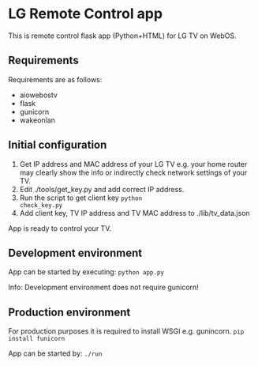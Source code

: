 # LG Remote Control app
This is remote control flask app (Python+HTML) for LG TV on WebOS. 

## Requirements
Requirements are as follows:
  * aiowebostv
  * flask
  * gunicorn
  * wakeonlan

## Initial configuration
1. Get IP address and MAC address of your LG TV e.g. your home router may clearly show the info or indirectly check network settings of your TV.
2. Edit ./tools/get_key.py and add correct IP address.
3. Run the script to get client key <code>python check_key.py</code>
4. Add client key, TV IP address and TV MAC address to ./lib/tv_data.json

App is ready to control your TV.

## Development environment
App can be started by executing:
<code>python app.py</code>

Info: Development environment does not require gunicorn!

## Production environment
For production purposes it is required to install WSGI e.g. gunincorn.
<code>pip install funicorn</code>

App can be started by:
<code>./run </code>

